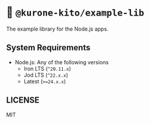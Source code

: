 # 🧪 `@kurone-kito/example-lib`

The example library for the Node.js apps.

## System Requirements

- Node.js: Any of the following versions
  - Iron LTS (`^20.11.x`)
  - Jod LTS (`^22.x.x`)
  - Latest (`>=24.x.x`)

## LICENSE

MIT
